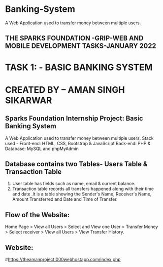 # Banking-System
A Web Application used to transfer money between multiple users.
## THE SPARKS FOUNDATION -GRIP-WEB AND MOBILE DEVELOPMENT TASKS-JANUARY 2022
# TASK 1: - BASIC BANKING SYSTEM
# CREATED BY – AMAN SINGH SIKARWAR
## Sparks Foundation Internship Project: Basic Banking System
A Web Application used to transfer money between multiple users.
Stack used - Front-end: HTML, CSS, Bootstrap & JavaScript Back-end: PHP & Database: MySQL and phpMyAdmin
## Database contains two Tables- Users Table & Transaction Table
1. User table has fields such as name, email & current balance.
2. Transaction table records all transfers happened along with their 
time and date .It is a table showing the Sender's Name, Receiver's Name, Amount Transferred and Date and Time of Transfer.
## Flow of the Website:
Home Page > View all Users > Select and 
View one User > Transfer Money > Select receiver > View all Users > View Transfer History.
## Website:
#https://theamanproject.000webhostapp.com/index.php
